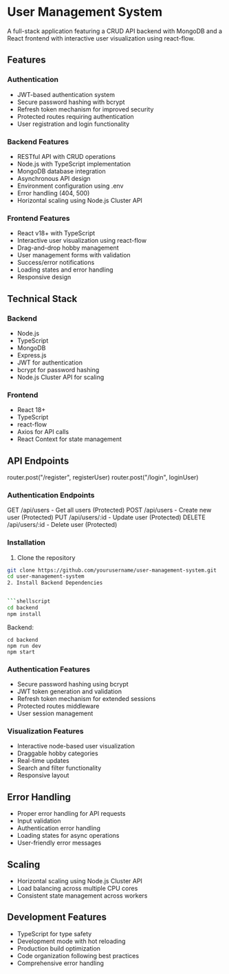 # User Management System

A full-stack application featuring a CRUD API backend with MongoDB and a React frontend with interactive user visualization using react-flow.

## Features

### Authentication
- JWT-based authentication system
- Secure password hashing with bcrypt
- Refresh token mechanism for improved security
- Protected routes requiring authentication
- User registration and login functionality

### Backend Features
- RESTful API with CRUD operations
- Node.js with TypeScript implementation
- MongoDB database integration
- Asynchronous API design
- Environment configuration using .env
- Error handling (404, 500)
- Horizontal scaling using Node.js Cluster API

### Frontend Features
- React v18+ with TypeScript
- Interactive user visualization using react-flow
- Drag-and-drop hobby management
- User management forms with validation
- Success/error notifications
- Loading states and error handling
- Responsive design

## Technical Stack

### Backend
- Node.js
- TypeScript
- MongoDB
- Express.js
- JWT for authentication
- bcrypt for password hashing
- Node.js Cluster API for scaling

### Frontend
- React 18+
- TypeScript
- react-flow
- Axios for API calls
- React Context for state management

## API Endpoints
router.post("/register", registerUser)
router.post("/login", loginUser)
### Authentication Endpoints

GET    /api/users     - Get all users (Protected)
POST   /api/users     - Create new user (Protected)
PUT    /api/users/:id - Update user (Protected)
DELETE /api/users/:id - Delete user (Protected)

### Installation

1. Clone the repository
```bash
git clone https://github.com/yourusername/user-management-system.git
cd user-management-system
2. Install Backend Dependencies


```shellscript
cd backend
npm install
```

Backend:

```shellscript
cd backend
npm run dev
npm start
```

### Authentication Features

- Secure password hashing using bcrypt
- JWT token generation and validation
- Refresh token mechanism for extended sessions
- Protected routes middleware
- User session management


### Visualization Features

- Interactive node-based user visualization
- Draggable hobby categories
- Real-time updates
- Search and filter functionality
- Responsive layout


## Error Handling

- Proper error handling for API requests
- Input validation
- Authentication error handling
- Loading states for async operations
- User-friendly error messages


## Scaling

- Horizontal scaling using Node.js Cluster API
- Load balancing across multiple CPU cores
- Consistent state management across workers


## Development Features

- TypeScript for type safety
- Development mode with hot reloading
- Production build optimization
- Code organization following best practices
- Comprehensive error handling
